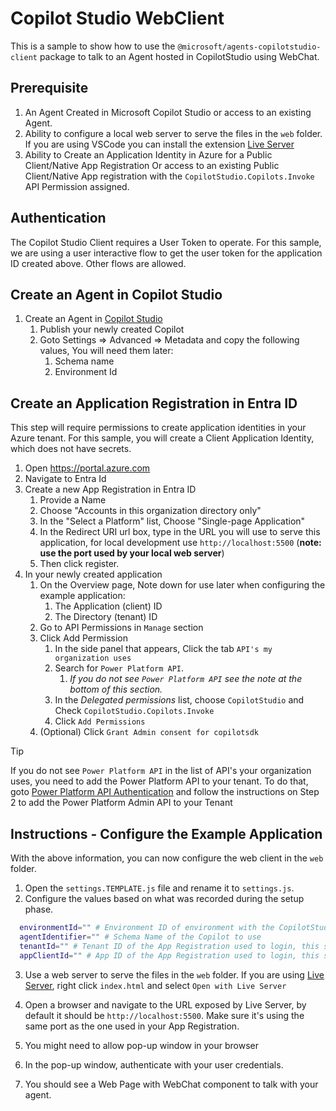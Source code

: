 # Copilot Studio WebClient

This is a sample to show how to use the `@microsoft/agents-copilotstudio-client` package to talk to an Agent hosted in CopilotStudio using WebChat.

## Prerequisite

1. An Agent Created in Microsoft Copilot Studio or access to an existing Agent.
2. Ability to configure a local web server to serve the files in the `web` folder. If you are using VSCode you can install the extension [Live Server](https://marketplace.visualstudio.com/items?itemName=ritwickdey.LiveServer)
3. Ability to Create an Application Identity in Azure for a Public Client/Native App Registration Or access to an existing Public Client/Native App registration with the `CopilotStudio.Copilots.Invoke` API Permission assigned. 

## Authentication

The Copilot Studio Client requires a User Token to operate. For this sample, we are using a user interactive flow to get the user token for the application ID created above. Other flows are allowed.

## Create an Agent in Copilot Studio

1. Create an Agent in [Copilot Studio](https://copilotstudio.microsoft.com)
    1. Publish your newly created Copilot
    2. Goto Settings => Advanced => Metadata and copy the following values, You will need them later:
        1. Schema name
        2. Environment Id

## Create an Application Registration in Entra ID

This step will require permissions to create application identities in your Azure tenant. For this sample, you will create a Client Application Identity, which does not have secrets.

1. Open https://portal.azure.com 
2. Navigate to Entra Id
3. Create a new App Registration in Entra ID 
    1. Provide a Name
    2. Choose "Accounts in this organization directory only"
    3. In the "Select a Platform" list, Choose "Single-page Application"
    4. In the Redirect URI url box, type in the URL you will use to serve this application, for local development use `http://localhost:5500` (**note: use the port used by your local web server**)
    5. Then click register.
4. In your newly created application
    1. On the Overview page, Note down for use later when configuring the example application:
        1. The Application (client) ID
        2. The Directory (tenant) ID
    2. Go to API Permissions in `Manage` section
    3. Click Add Permission
        1. In the side panel that appears, Click the tab `API's my organization uses`
        2. Search for `Power Platform API`.
            1. *If you do not see `Power Platform API` see the note at the bottom of this section.*
        3. In the *Delegated permissions* list, choose `CopilotStudio` and Check `CopilotStudio.Copilots.Invoke`
        4. Click `Add Permissions`
    4. (Optional) Click `Grant Admin consent for copilotsdk`

> [!TIP]
> If you do not see `Power Platform API` in the list of API's your organization uses, you need to add the Power Platform API to your tenant. To do that, goto [Power Platform API Authentication](https://learn.microsoft.com/power-platform/admin/programmability-authentication-v2#step-2-configure-api-permissions) and follow the instructions on Step 2 to add the Power Platform Admin API to your Tenant

## Instructions - Configure the Example Application

With the above information, you can now configure the web client in the `web` folder.

1. Open the `settings.TEMPLATE.js` file and rename it to `settings.js`.
2. Configure the values based on what was recorded during the setup phase.

```bash
  environmentId="" # Environment ID of environment with the CopilotStudio App.
  agentIdentifier="" # Schema Name of the Copilot to use
  tenantId="" # Tenant ID of the App Registration used to login, this should be in the same tenant as the Copilot.
  appClientId="" # App ID of the App Registration used to login, this should be in the same tenant as the CopilotStudio environment.
```

3. Use a web server to serve the files in the `web` folder. If you are using [Live Server](https://marketplace.visualstudio.com/items?itemName=ritwickdey.LiveServer), right click `index.html` and select `Open with Live Server`

4. Open a browser and navigate to the URL exposed by Live Server, by default it should be `http://localhost:5500`. Make sure it's using the same port as the one used in your App Registration.

5. You might need to allow pop-up window in your browser

6. In the pop-up window, authenticate with your user credentials.

7. You should see a Web Page with WebChat component to talk with your agent.